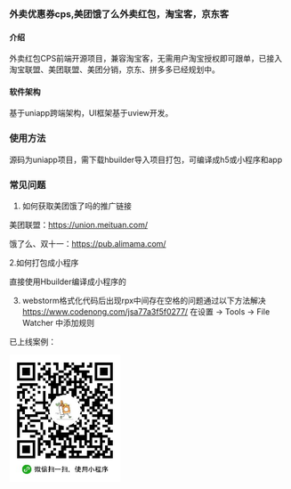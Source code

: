 ### 外卖优惠券cps,美团饿了么外卖红包，淘宝客，京东客

#### 介绍
外卖红包CPS前端开源项目，兼容淘宝客，无需用户淘宝授权即可跟单，已接入淘宝联盟、美团联盟、美团分销，京东、拼多多已经规划中。

#### 软件架构
基于uniapp跨端架构，UI框架基于uview开发。

### 使用方法
源码为uniapp项目，需下载hbuilder导入项目打包，可编译成h5或小程序和app

### 常见问题
1. 如何获取美团饿了吗的推广链接

美团联盟：https://union.meituan.com/

饿了么、双十一：https://pub.alimama.com/

2.如何打包成小程序

直接使用Hbuilder编译成小程序的

3. webstorm格式化代码后出现rpx中间存在空格的问题通过以下方法解决
https://www.codenong.com/jsa77a3f5f0277/
在设置 -> Tools -> File Watcher 中添加规则


已上线案例：

<img src="https://raw.githubusercontent.com/happiren/dx-coupon-cps/master/examples/aixiang-wechat.jpg" width="200"/>




